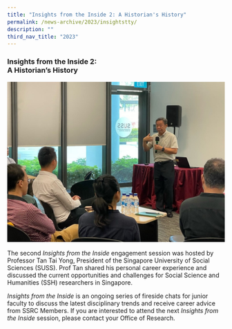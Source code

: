 ```yaml
---
title: "Insights from the Inside 2: A Historian's History"
permalink: /news-archive/2023/insightstty/
description: ""
third_nav_title: "2023"
---
```

### Insights from the Inside 2: <br>A Historian’s History 

![](/images/insights_tty.jpg)

The second&nbsp;_Insights from the Inside_&nbsp;engagement session was hosted by Professor Tan Tai Yong, President of the Singapore University of Social Sciences (SUSS). Prof Tan shared his personal career experience and discussed the current opportunities and challenges for Social Science and Humanities (SSH) researchers in Singapore.

_Insights from the Inside_&nbsp;is an ongoing series of fireside chats for junior faculty to discuss the latest disciplinary trends and receive career advice from SSRC Members.
If you are interested to attend the next&nbsp;_Insights from the Inside_&nbsp;session, please contact your Office of Research.